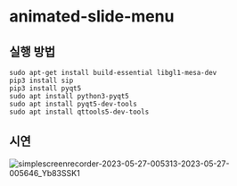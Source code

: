 # animated-slide-menu

## 실행 방법

```
sudo apt-get install build-essential libgl1-mesa-dev
pip3 install sip
pip3 install pyqt5
sudo apt install python3-pyqt5
sudo apt install pyqt5-dev-tools
sudo apt install qttools5-dev-tools
```

## 시연

![simplescreenrecorder-2023-05-27-005313-2023-05-27-005646_Yb83SSK1](https://github.com/blacksw1102/animated-slide-menu/assets/42764142/9b25d0a3-1123-434c-b7db-20c54a21319a)
